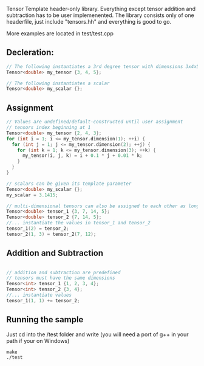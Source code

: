 
Tensor Template header-only library. Everything except tensor addition and subtraction has to be user implemenented. The library consists only of one headerfile, just include "tensors.hh" and everything is good to go. 

More examples are located in test/test.cpp

## Decleration:
```c++
// The following instantiates a 3rd degree tensor with dimensions 3x4x5
Tensor<double> my_tensor {3, 4, 5};

// The following instantiates a scalar
Tensor<double> my_scalar {};
```

## Assignment
```c++
// Values are undefined/default-constructed until user assignment 
// tensors index beginning at 1
Tensor<double> my_tensor {2, 4, 3};
for (int i = 1; i <= my_tensor.dimension(1); ++i) {
  for (int j = 1; j <= my_tensor.dimension(2); ++j) {
    for (int k = 1; k <= my_tensor.dimension(3); ++k) {
      my_tensor(i, j, k) = i + 0.1 * j + 0.01 * k;  
    }
  } 
}

// scalars can be given its template parameter
Tensor<double> my_scalar {};
my_scalar = 3.1415;

// multi-dimensional tensors can also be assigned to each other as long as the indices match
Tensor<double> tensor_1 {3, 7, 14, 5};
Tensor<double> tensor_2 {7, 14, 5};
//... instantiate the values in tensor_1 and tensor_2
tensor_1(2) = tensor_2;
tensor_2(1, 3) = tensor_2(7, 12);
```

## Addition and Subtraction
```c++

// addition and subtraction are predefined
// tensors must have the same dimensions
Tensor<int> tensor_1 {1, 2, 3, 4};
Tensor<int> tensor_2 {3, 4};
//... instantiate values
tensor_1(1, 1) += tensor_2;
```

## Running the sample

Just cd into the /test folder and write (you will need a port of g++ in your path if your on Windows)
```
make
./test
```
